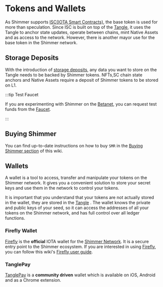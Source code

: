 # Tokens and Wallets

As Shimmer supports [ISC(IOTA Smart Contracts)](https://wiki.iota.org/shimmer/smart-contracts/overview/), the base token
is used for more than speculation. Since ISC is built on top of
the [Tangle](https://wiki.iota.org/shimmer/learn/tangle/), it uses the Tangle to anchor state updates,
operate between chains, mint Native
Assets and as access to the network. However, there is another mayor use for the base token in the Shimmer network.

## Storage Deposits

With the introduction
of [storage deposits](https://wiki.iota.org/shimmer/introduction/explanations/what_is_stardust/storage_deposit/), any
data you want to store on the Tangle needs to be backed by Shimmer tokens. NFTs,SC chain state anchors and Native Assets
require a deposit of Shimmer tokens to be stored on L1.

:::tip Test Faucet

If you are experimenting with Shimmer on the [Betanet](networks.md#shimmer-beta), you can request test funds from
the [Faucet](networks.md#the-faucet).

:::

## Buying Shimmer

You can find up-to-date instructions on how to buy `SMR` in
the [Buying Shimmer section](https://wiki.iota.org/shimmer/learn/token/buying/) of this wiki.

## Wallets

A wallet is a tool to access, transfer and manipulate your tokens on the Shimmer network. It gives you a convenient
solution to store your secret keys and use them in the network to control your tokens.

It is important that you understand that your tokens are not actually stored in the wallet, they are stored in
the [Tangle](https://wiki.iota.org/shimmer/learn/tangle/) . The wallet knows the private
and public keys of your seed, so it can access the addresses of all your
tokens on the Shimmer network, and has full control over all ledger functions.

### Firefly Wallet

[Firefly](https://wiki.iota.org/shimmer/use/wallets/firefly/general/) is the **official** IOTA wallet for
the [Shimmer Network](networks.md). It is a secure entry point to the Shimmer ecosystem. If you are interested in using
[Firefly](https://firefly.iota.org/), you can follow this
wiki's [Firefly user guide](https://wiki.iota.org/shimmer/use/wallets/firefly/user-guide/).

### TanglePay

[TanglePay](https://tanglepay.com/) is a **community driven** wallet which is available on iOS, Android and as a Chrome
extension.